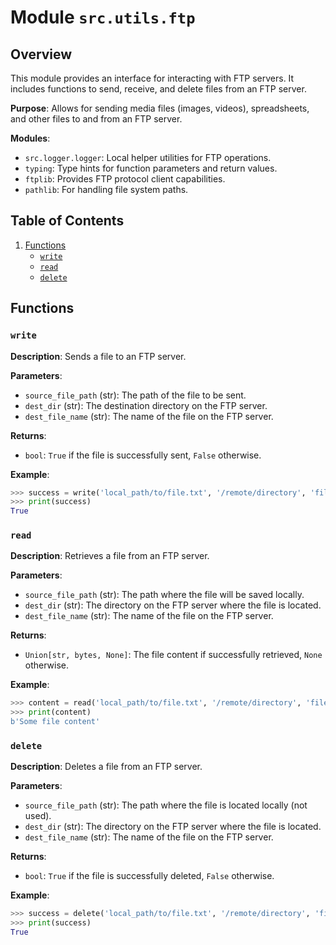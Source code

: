 # Module `src.utils.ftp`

## Overview

This module provides an interface for interacting with FTP servers. It includes functions to send, receive, and delete files from an FTP server.

**Purpose**:
Allows for sending media files (images, videos), spreadsheets, and other files to and from an FTP server.

**Modules**:
- `src.logger.logger`: Local helper utilities for FTP operations.
- `typing`: Type hints for function parameters and return values.
- `ftplib`: Provides FTP protocol client capabilities.
- `pathlib`: For handling file system paths.

## Table of Contents

1.  [Functions](#functions)
    *   [`write`](#write)
    *   [`read`](#read)
    *   [`delete`](#delete)

## Functions

### `write`

**Description**: Sends a file to an FTP server.

**Parameters**:
- `source_file_path` (str): The path of the file to be sent.
- `dest_dir` (str): The destination directory on the FTP server.
- `dest_file_name` (str): The name of the file on the FTP server.

**Returns**:
- `bool`: `True` if the file is successfully sent, `False` otherwise.

**Example**:
```python
>>> success = write('local_path/to/file.txt', '/remote/directory', 'file.txt')
>>> print(success)
True
```

### `read`

**Description**: Retrieves a file from an FTP server.

**Parameters**:
- `source_file_path` (str): The path where the file will be saved locally.
- `dest_dir` (str): The directory on the FTP server where the file is located.
- `dest_file_name` (str): The name of the file on the FTP server.

**Returns**:
- `Union[str, bytes, None]`: The file content if successfully retrieved, `None` otherwise.

**Example**:
```python
>>> content = read('local_path/to/file.txt', '/remote/directory', 'file.txt')
>>> print(content)
b'Some file content'
```

### `delete`

**Description**: Deletes a file from an FTP server.

**Parameters**:
- `source_file_path` (str): The path where the file is located locally (not used).
- `dest_dir` (str): The directory on the FTP server where the file is located.
- `dest_file_name` (str): The name of the file on the FTP server.

**Returns**:
- `bool`: `True` if the file is successfully deleted, `False` otherwise.

**Example**:
```python
>>> success = delete('local_path/to/file.txt', '/remote/directory', 'file.txt')
>>> print(success)
True
```